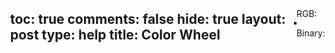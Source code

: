 
---
toc: true
comments: false
hide: true
layout: post
type: help
title: Color Wheel 
---

<!DOCTYPE html>
<html lang="en">
<head>
  <meta charset="UTF-8">
  <meta name="viewport" content="width=device-width, initial-scale=1.0">
  <title>Color Wheel</title>
  <style>
    body {
      display: flex;
      align-items: center;
      justify-content: center;
      height: 100vh;
      margin: 0;
    }
    canvas {
      border: 2px solid #000;
      cursor: crosshair;
    }
  </style>
</head>
<body>
  <canvas id="colorWheel" width="400" height="400"></canvas>
  <div id="colorInfo">
    <p id="rgbLabel">RGB: </p>
    <p id="binaryLabel">Binary: </p>
  </div>

  <script>
    const canvas = document.getElementById('colorWheel');
    const ctx = canvas.getContext('2d');
    const colorInfo = document.getElementById('colorInfo');
    const rgbLabel = document.getElementById('rgbLabel');
    const binaryLabel = document.getElementById('binaryLabel');

    function drawColorWheel() {
      const radius = canvas.width / 2;
      const centerX = canvas.width / 2;
      const centerY = canvas.height / 2;

      for (let angle = 0; angle < 360; angle++) {
        const startAngle = (angle * Math.PI) / 180;
        const endAngle = ((angle + 1) * Math.PI) / 180;
        const color = hsvToRgb(angle, 1, 1);
        ctx.beginPath();
        ctx.moveTo(centerX, centerY);
        ctx.arc(centerX, centerY, radius, startAngle, endAngle);
        ctx.fillStyle = `rgb(${color[0]}, ${color[1]}, ${color[2]})`;
        ctx.fill();
      }
    }

    function hsvToRgb(h, s, v) {
      h /= 360;
      s = Math.min(1, Math.max(0, s));
      v = Math.min(1, Math.max(0, v));

      let r, g, b;
      const i = Math.floor(h * 6);
      const f = h * 6 - i;
      const p = v * (1 - s);
      const q = v * (1 - f * s);
      const t = v * (1 - (1 - f) * s);

      switch (i % 6) {
        case 0: r = v; g = t; b = p; break;
        case 1: r = q; g = v; b = p; break;
        case 2: r = p; g = v; b = t; break;
        case 3: r = p; g = q; b = v; break;
        case 4: r = t; g = p; b = v; break;
        case 5: r = v; g = p; b = q; break;
      }

      return [Math.round(r * 255), Math.round(g * 255), Math.round(b * 255)];
    }

    function updateColorInfo(x, y) {
      const radius = canvas.width / 2;
      const centerX = canvas.width / 2;
      const centerY = canvas.height / 2;
      const angle = Math.atan2(y - centerY, x - centerX);
      const distance = Math.sqrt((x - centerX) ** 2 + (y - centerY) ** 2);
      const normalizedDistance = Math.min(1, Math.max(0, distance / radius));
      const color = hsvToRgb((angle * 180) / Math.PI, normalizedDistance, 1);

      rgbLabel.textContent = `RGB: ${color[0]}, ${color[1]}, ${color[2]}`;
      binaryLabel.textContent = `Binary: ${rgbToBinary(color)}`;
    }

    function rgbToBinary(rgb) {
      return `${rgb[0].toString(2).padStart(8, '0')} ${rgb[1].toString(2).padStart(8, '0')} ${rgb[2].toString(2).padStart(8, '0')}`;
    }

    drawColorWheel();

    canvas.addEventListener('mousemove', (event) => {
      const rect = canvas.getBoundingClientRect();
      const x = event.clientX - rect.left;
      const y = event.clientY - rect.top;

      updateColorInfo(x, y);
    });
  </script>
</body>
</html>
